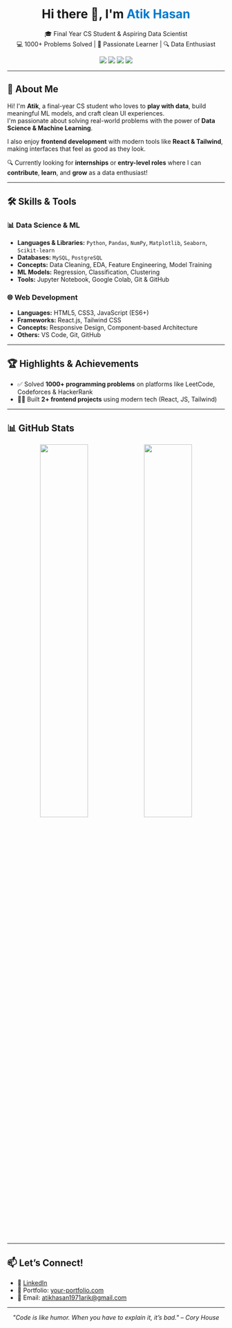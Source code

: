 <h1 align="center">Hi there 👋, I'm <span style="color:#007acc;">Atik Hasan</span></h1>

<p align="center">
  🎓 Final Year CS Student & Aspiring Data Scientist <br>
  💻 1000+ Problems Solved | 🌟 Passionate Learner | 🔍 Data Enthusiast
</p>

<p align="center">
  <img src="https://img.shields.io/badge/Python-Expert-blue?style=for-the-badge&logo=python" />
  <img src="https://img.shields.io/badge/Data%20Science-Enthusiast-success?style=for-the-badge&logo=scikit-learn" />
  <img src="https://img.shields.io/badge/Machine%20Learning-Lover-orange?style=for-the-badge&logo=tensorflow" />
  <img src="https://img.shields.io/badge/1000%2B-Problems%20Solved-ff69b4?style=for-the-badge&logo=leetcode" />
</p>

---

## 🧠 About Me

Hi! I'm **Atik**, a final-year CS student who loves to **play with data**, build meaningful ML models, and craft clean UI experiences.  
I'm passionate about solving real-world problems with the power of **Data Science & Machine Learning**.

I also enjoy **frontend development** with modern tools like **React & Tailwind**, making interfaces that feel as good as they look.

🔍 Currently looking for **internships** or **entry-level roles** where I can **contribute**, **learn**, and **grow** as a data enthusiast!

---

## 🛠️ Skills & Tools

### 📊 Data Science & ML
- **Languages & Libraries:** `Python`, `Pandas`, `NumPy`, `Matplotlib`, `Seaborn`, `Scikit-learn`
- **Databases:** `MySQL`, `PostgreSQL`
- **Concepts:** Data Cleaning, EDA, Feature Engineering, Model Training
- **ML Models:** Regression, Classification, Clustering
- **Tools:** Jupyter Notebook, Google Colab, Git & GitHub

### 🌐 Web Development
- **Languages:** HTML5, CSS3, JavaScript (ES6+)
- **Frameworks:** React.js, Tailwind CSS
- **Concepts:** Responsive Design, Component-based Architecture
- **Others:** VS Code, Git, GitHub

---

## 🏆 Highlights & Achievements

- ✅ Solved **1000+ programming problems** on platforms like LeetCode, Codeforces & HackerRank
- 🧑‍💻 Built **2+ frontend projects** using modern tech (React, JS, Tailwind)
---

## 📊 GitHub Stats

<p align="center">
  <img src="https://github-readme-stats.vercel.app/api?username=atik-arik&show_icons=true&theme=tokyonight" width="47%" />
  <img src="https://github-readme-streak-stats.herokuapp.com/?user=atik-arik&theme=tokyonight" width="47%" />
</p>

---

## 📫 Let’s Connect!

- 🔗 [LinkedIn](https://www.linkedin.com/in/md-atik-hasan-610b07263/)
- 💼 Portfolio: [your-portfolio.com](https://your-portfolio.com)
- 📧 Email: atikhasan1971arik@gmail.com

---

<p align="center">
  <i>"Code is like humor. When you have to explain it, it’s bad." – Cory House</i>  
</p>
